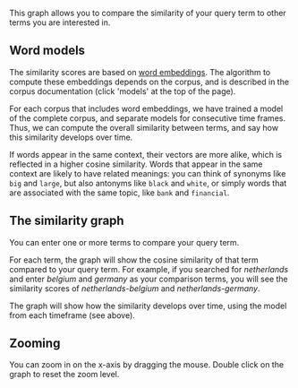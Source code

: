 This graph allows you to compare the similarity of your query term to other terms you are interested in.

## Word models

The similarity scores are based on [word embeddings](https://en.wikipedia.org/wiki/Word_embedding). The algorithm to compute these embeddings depends on the corpus, and is described in the corpus documentation (click 'models' at the top of the page).

For each corpus that includes word embeddings, we have trained a model of the complete corpus, and separate models for consecutive time frames. Thus, we can compute the overall similarity between terms, and say how this similarity develops over time.

If words appear in the same context, their vectors are more alike, which is reflected in a higher cosine similarity. Words that appear in the same context are likely to have related meanings: you can think of synonyms like `big` and `large`, but also antonyms like `black` and `white`, or simply words that are associated with the same topic, like `bank` and `financial`.

## The similarity graph

You can enter one or more terms to compare your query term.

For each term, the graph will show the cosine similarity of that term compared to your query term. For example, if you searched for _netherlands_ and enter _belgium_ and _germany_ as your comparison terms, you will see the similarity scores of _netherlands_-_belgium_ and _netherlands_-_germany_.

The graph will show how the similarity develops over time, using the model from each timeframe (see above).

## Zooming

You can zoom in on the x-axis by dragging the mouse. Double click on the graph to reset the zoom level.
